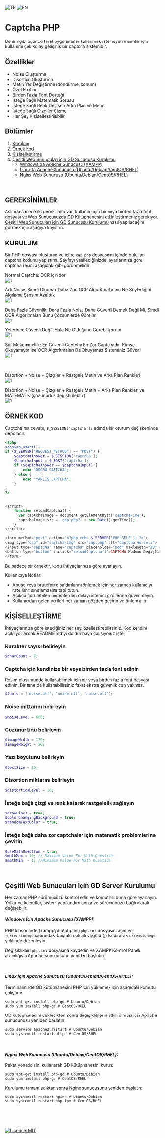 ![TR](https://img.shields.io/badge/README-T%C3%BCrk%C3%A7e-blue?link=https%3A%2F%2Fgithub.com%2FLebweuh%2FCaptcha-PHP%2Fblob%2Fmain%2FREADME.tr.md)
![EN](https://img.shields.io/badge/README-English-blue?link=https%3A%2F%2Fgithub.com%2FLebweuh%2FCaptcha-PHP%2Fblob%2Fmain%2FREADME.md)


# Captcha PHP
Benim gibi üçüncü taraf uygulamalar kullanmak istemeyen insanlar için kullanımı çok kolay gelişmiş bir captcha sistemidir.

## Özellikler

- Noise Oluşturma
- Disortion Oluşturma
- Metin Yer Değiştirme (döndürme, konum)
- Özel Fontlar
- Birden Fazla Font Desteği
- İsteğe Bağlı Matematik Sorusu
- İsteğe Bağlı Renk Değişen Arka Plan ve Metin
- İsteğe Bağlı Çizgiler Çizme
- Her Şey Kişiselleştirilebilir

## Bölümler
1. [Kurulum](#kurulum) <br />
2. [Örnek Kod](#örnek-kod) <br />
3. [Kişiselleştirme](#ki̇şi̇selleşti̇rme) <br />
4. [Çeşitli Web Sunucuları için GD Sunucusu Kurulumu](#çeşitli-web-sunucuları-i̇çin-gd-server-kurulumu) <br />
    - [Windows'da Apache Sunucusu (XAMPP)](#windows-i̇çin-apache-sunucusu-xampp) <br />
    - [Linux'ta Apache Sunucusu (Ubuntu/Debian/CentOS/RHEL)](#linux-i̇çin-apache-sunucusu-ubuntudebiancentosrhel) <br />
    - [Nginx Web Sunucusu (Ubuntu/Debian/CentOS/RHEL)](#nginx-web-sunucusu-ubuntudebiancentosrhel) <br />
<br />

## **GEREKSİNİMLER**
Aslında sadece iki gereksinim var, kullanım için bir veya birden fazla font dosyası ve Web Sunucunuzda GD Kütüphanesini etkinleştirmeniz gerekiyor. [Çeşitli Web Sunucuları için GD Sunucusu Kurulumu](#çeşitli-web-sunucuları-için-gd-sunucusu-kurulumu) nasıl yapılacağını görmek için aşağıya kaydırın. 
<br />


## **KURULUM**
Bir PHP dosyası oluşturun ve içine `cap.php` dosyasının içinde bulunan captcha kodunu yapıştırın. Sayfayı yenilediğinizde, ayarlarınıza göre captcha resmi aşağıdaki gibi görünmelidir:

Normal Captcha: OCR için zor<br />
![1](https://raw.githubusercontent.com/Lebweuh/Captcha-PHP/main/example%20images/cap.png)

Artı Noise: Şimdi Okumak Daha Zor, OCR Algoritmalarının Ne Söylediğini Algılama Şansını Azalttık<br />
![1](https://raw.githubusercontent.com/Lebweuh/Captcha-PHP/main/example%20images/cap2.png)

Daha Fazla Güvenlik: Daha Fazla Noise Daha Güvenli Demek Değil Mi, Şimdi OCR Algoritmaları Bunu Çözsünlerde Görelim<br />
![1](https://raw.githubusercontent.com/Lebweuh/Captcha-PHP/main/example%20images/cap3.png)

Yeterince Güvenli Değil: Hala Ne Olduğunu Görebiliyorum<br />
![1](https://raw.githubusercontent.com/Lebweuh/Captcha-PHP/main/example%20images/cap4.png)

Saf Mükemmellik: En Güvenli Captcha En Zor Captchadır. Kimse Okuyamıyor İse OCR Algoritmaları Da Okuyamaz Sisteminiz Güvenli<br />
![1](https://raw.githubusercontent.com/Lebweuh/Captcha-PHP/main/example%20images/cap5.png) <br /> <br /><br />

Disortion + Noise + Çizgiler + Rastgele Metin ve Arka Plan Renkleri<br />
![1](https://raw.githubusercontent.com/Lebweuh/Captcha-PHP/main/example%20images/cap6.png) <br />

Disortion + Noise + Çizgiler + Rastgele Metin + Arka Plan Renkleri ve MATEMATİK (çözünürlük değiştirilebilir)<br />
![1](https://raw.githubusercontent.com/Lebweuh/Captcha-PHP/main/example%20images/cap7.png) <br />

## **ÖRNEK KOD**
Captcha'nın cevabı, `$_SESSION['captcha'];` adında bir oturum değişkeninde depolanır.

```php
<?php
session_start();
if ($_SERVER["REQUEST_METHOD"] == "POST") {
    $captchaAnswer = $_SESSION['captcha'];
    $captchaInput = $_POST['captcha'];
    if ($captchaAnswer == $captchaInput) {
        echo "DOĞRU CAPTCHA";
    } else {
        echo "YANLIŞ CAPTCHA";
    }
}
?>


<script>
    function reloadCaptcha() {
      var captchaImage = document.getElementById('captcha-img');
      captchaImage.src = 'cap.php?' + new Date().getTime();
    }
</script>

<form method="post" action="<?php echo $_SERVER['PHP_SELF']; ?>">
<img type="cap" id="captcha-img" src="cap.php" alt="Captcha Görseli">
<input type="captcha" name="captcha" placeholder="Kod" maxlength="20" required>
<button type="button" onclick="reloadCaptcha()">CAPTCHA Kodunu Değiştir</button>
</form>
```

Bu sadece bir örnektir, kodu ihtiyaçlarınıza göre ayarlayın.

Kullanıcıya Notlar:
- Abuse veya bruteforce saldırılarını önlemek için her zaman kullanıcıyı rate limit sınırlamasına tabi tutun.
- Açıkça görülebilen nedenlerden dolayı istemci girdilerine güvenmeyin.
- Kullanıcıdan gelen verileri her zaman gözden geçirin ve önlem alın


## KİŞİSELLEŞTİRME

İhtiyaçlarınıza göre istediğiniz her şeyi özelleştirebilirsiniz. Kod kendini açıklıyor ancak README.md'yi doldurmaya çalışıyoruz işte.

### Karakter sayısı belirleyin

```php
$charCount = 7;
```

### Captcha için kendinize bir veya birden fazla font edinin
Resim oluşumunda kullanabilmek için bir veya birden fazla font dosyası edinin. Bir tane de kullanabilirsiniz fakat ekstra güvenlik can yakmaz.
```php
$fonts = ['noise.otf', 'noise.otf', 'noise.otf'];
```

### Noise miktarını belirleyin

```php
$noiseLevel = 600;
```

### Çözünürlüğü belirleyin
```php
$imageWidth = 170;
$imageHeight = 50;
```

### Yazı boyutunu belirleyin
```php
$textSize = 20;
```


### Disortion miktarını belirleyin
```php
$distortionLevel = 10;
```


### İsteğe bağlı çizgi ve renk katarak rastgelelik sağlayın
```php
$drawLines = true;
$colorChangingBackground = true;
$randomTextColor = true;
```


### İsteğe bağlı daha zor captchalar için matematik problemlerine çevirin
```php
$useMathQuestion = true;
$mathMax = 10; // Maximum Value For Math Question
$mathMin  = 1; //Minimum Value For Math Question
```
<br />



## **Çeşitli Web Sunucuları İçin GD Server Kurulumu**
Her zaman PHP sürümünüzü kontrol edin ve komutları buna göre ayarlayın. Yollar ve komutlar, sistem yapılandırmanıza ve sürümünüze bağlı olarak değişebilir.

#### *Windows İçin Apache Sunucusu (XAMPP):*
PHP klasöründe (xampp\php\php.ini) `php.ini` dosyasını açın ve `;extension=gd` satırındaki baştaki noktalı virgülü (;) kaldırarak `extension=gd` şeklinde düzenleyin.

Değişiklikleri `php.ini` dosyasına kaydedin ve XAMPP Kontrol Paneli aracılığıyla Apache sunucusunu yeniden başlatın.

<br />

#### *Linux İçin Apache Sunucusu (Ubuntu/Debian/CentOS/RHEL):*
Terminalinizde GD kütüphanesini PHP için yüklemek için aşağıdaki komutu çalıştırın:
```
sudo apt-get install php-gd # Ubuntu/Debian
sudo yum install php-gd # CentOS/RHEL
```
GD kütüphanesini yükledikten sonra değişikliklerin etkili olması için Apache sunucunuzu yeniden başlatın:
```
sudo service apache2 restart # Ubuntu/Debian
sudo systemctl restart httpd # CentOS/RHEL
```
<br />


#### *Nginx Web Sunucusu (Ubuntu/Debian/CentOS/RHEL):*
Paket yöneticisini kullanarak GD kütüphanesini kurun:
```
sudo apt-get install php-gd # Ubuntu/Debian
sudo yum install php-gd # CentOS/RHEL
```
Kurulumu tamamladıktan sonra Nginx sunucusunu yeniden başlatın:
```
sudo systemctl restart nginx # Ubuntu/Debian
sudo systemctl restart php-fpm # CentOS/RHEL
```

<br />
<br />
<br />


 [![License: MIT](https://img.shields.io/badge/License-MIT-yellow.svg)](https://opensource.org/licenses/MIT)
